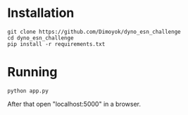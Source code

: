 # Installation
```
git clone https://github.com/Dimoyok/dyno_esn_challenge
cd dyno_esn_challenge
pip install -r requirements.txt
```

# Running 
```
python app.py
```
After that open "localhost:5000" in a browser. 

